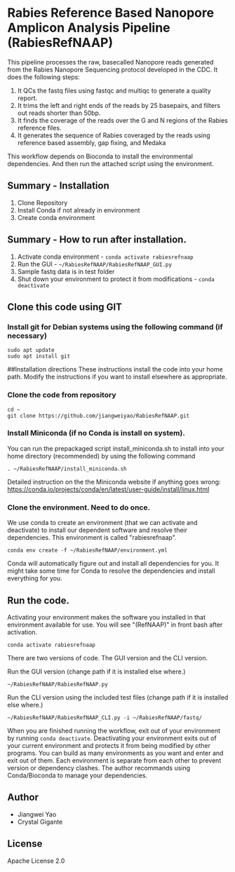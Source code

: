 # Rabies Reference Based Nanopore Amplicon Analysis Pipeline (RabiesRefNAAP)

This pipeline processes the raw, basecalled Nanopore reads generated from the Rabies Nanopore Sequencing protocol developed in the CDC. It does the following steps:
1. It QCs the fastq files using fastqc and multiqc to generate a quality report.
2. It trims the left and right ends of the reads by 25 basepairs, and filters out reads shorter than 50bp.
3. It finds the coverage of the reads over the G and N regions of the Rabies reference files.
4. It generates the sequence of Rabies coveraged by the reads using reference based assembly, gap fixing, and Medaka

This workflow depends on Bioconda to install the environmental dependencies.
And then run the attached script using the environment.

## Summary - Installation 
1. Clone Repository 
2. Install Conda if not already in environment
3. Create conda environment

## Summary - How to run after installation.
1. Activate conda environment - `conda activate rabiesrefnaap`
2. Run the GUI - `~/RabiesRefNAAP/RabiesRefNAAP_GUI.py`
3. Sample fastq data is in test folder
4. Shut down your environment to protect it from modifications - `conda deactivate`


## Clone this code using GIT

### Install git for Debian systems using the following command (if necessary)
```
sudo apt update
sudo apt install git
```

##Installation directions 
These instructions install the code into your home path. Modify the instructions if you want to install elsewhere as appropriate. 

### Clone the code from repository
```
cd ~
git clone https://github.com/jiangweiyao/RabiesRefNAAP.git
```

### Install Miniconda (if no Conda is install on system). 
You can run the prepackaged script install_miniconda.sh to install into your home directory (recommended) by using the following command
```
. ~/RabiesRefNAAP/install_miniconda.sh
```

Detailed instruction on the the Miniconda website if anything goes wrong:
https://conda.io/projects/conda/en/latest/user-guide/install/linux.html

### Clone the environment. Need to do once.

We use conda to create an environment (that we can activate and deactivate) to install our dependent software and resolve their dependencies. This environment is called "rabiesrefnaap". 

```
conda env create -f ~/RabiesRefNAAP/environment.yml
```

Conda will automatically figure out and install all dependencies for you. It might take some time for Conda to resolve the dependencies and install everything for you. 

## Run the code.

Activating your environment makes the software you installed in that environment available for use. You will see "(RefNAAP)" in front bash after activation.
```
conda activate rabiesrefnaap
```

There are two versions of code. The GUI version and the CLI version.

Run the GUI version (change path if it is installed else where.)
```
~/RabiesRefNAAP/RabiesRefNAAP.py
```

Run the CLI version using the included test files (change path if it is installed else where.)
```
~/RabiesRefNAAP/RabiesRefNAAP_CLI.py -i ~/RabiesRefNAAP/fastq/
```


When you are finished running the workflow, exit out of your environment by running `conda deactivate`. Deactivating your environment exits out of your current environment and protects it from being modified by other programs. You can build as many environments as you want and enter and exit out of them. Each environment is separate from each other to prevent version or dependency clashes. The author recommands using Conda/Bioconda to manage your dependencies.

## Author
- Jiangwei Yao
- Crystal Gigante

## License 
Apache License 2.0
